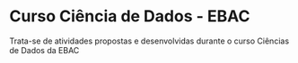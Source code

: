 # Curso Ciência de Dados - EBAC
Trata-se de atividades propostas e desenvolvidas durante o curso Ciências de Dados da EBAC
